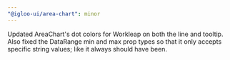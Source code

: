 ```yaml
---
"@igloo-ui/area-chart": minor
---
```


Updated AreaChart's dot colors for Workleap on both the line and tooltip. Also fixed the DataRange min and max prop types so that it only accepts specific string values; like it always should have been.
